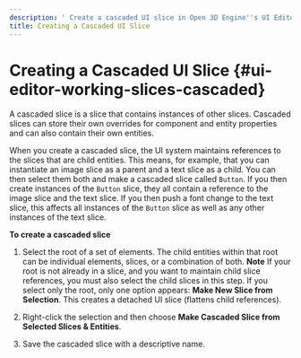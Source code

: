 ```yaml
---
description: ' Create a cascaded UI slice in Open 3D Engine''s UI Editor . '
title: Creating a Cascaded UI Slice
---
```

# Creating a Cascaded UI Slice {#ui-editor-working-slices-cascaded}

A cascaded slice is a slice that contains instances of other slices\. Cascaded slices can store their own overrides for component and entity properties and can also contain their own entities\.

When you create a cascaded slice, the UI system maintains references to the slices that are child entities\. This means, for example, that you can instantiate an image slice as a parent and a text slice as a child\. You can then select them both and make a cascaded slice called `Button`\. If you then create instances of the `Button` slice, they all contain a reference to the image slice and the text slice\. If you then push a font change to the text slice, this affects all instances of the `Button` slice as well as any other instances of the text slice\.

**To create a cascaded slice**

1. Select the root of a set of elements\. The child entities within that root can be individual elements, slices, or a combination of both\.
**Note**
If your root is not already in a slice, and you want to maintain child slice references, you must also select the child slices in this step\. If you select only the root, only one option appears: **Make New Slice from Selection**\. This creates a detached UI slice \(flattens child references\)\.

1. Right\-click the selection and then choose **Make Cascaded Slice from Selected Slices & Entities**\.

1. Save the cascaded slice with a descriptive name\.